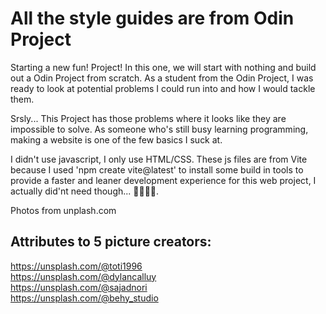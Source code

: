 # All the style guides are from Odin Project

Starting a new fun! Project! In this one, we will start with nothing and build out a Odin Project from scratch. As a student from the Odin Project, I was ready to look at potential problems I could run into and how I would tackle them.

Srsly... This Project has those problems where it looks like they are impossible to solve. As someone who's still busy learning programming, making a website is one of the few basics I suck at.

I didn't use javascript, I only use HTML/CSS. These js files are from Vite because I used 'npm create vite@latest' to install some build in tools to provide a faster and leaner development experience for this web project, I actually did'nt need though... 🤦‍♂️🤷‍♂️.

Photos from unplash.com

## Attributes to 5 picture creators:

https://unsplash.com/@toti1996  
https://unsplash.com/@dylancalluy  
https://unsplash.com/@sajadnori  
https://unsplash.com/@behy_studio
